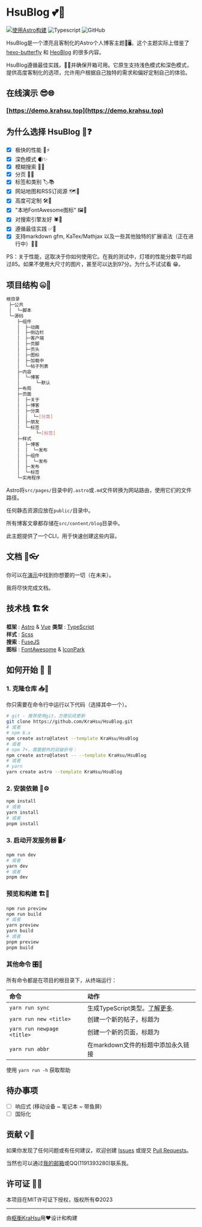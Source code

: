 # HsuBlog 💕🏡

[![使用Astro构建](https://astro.badg.es/v1/built-with-astro.svg)](https://astro.build)
![Typescript](https://img.shields.io/badge/TypeScript-007ACC?style=for-the-badge&logo=typescript&logoColor=white)
![GitHub](https://img.shields.io/github/license/satnaing/astro-paper?color=%232F3741&style=for-the-badge)

HsuBlog是一个漂亮且客制化的Astro个人博客主题🌟🖥️。这个主题实际上借鉴了 [hexo-butterfly](https://github.com/jerryc127/hexo-theme-butterfly) 和 [HeoBlog](https://blog.zhheo.com/update/) 的很多内容。

HsuBlog遵循最佳实践，📜✅并确保开箱可用。它原生支持浅色模式和深色模式，提供高度客制化的选项，允许用户根据自己独特的需求和偏好定制自己的体验。

## 在线演示 😎🌐

### [https://demo.krahsu.top](https://demo.krahsu.top)

## 为什么选择 HsuBlog 🤪❓

- [x] 极快的性能 🚀⚡
- [x] 深色模式 🌒✨
- [x] 模糊搜索 🔎💡
- [x] 分页 📄📌
- [x] 标签和类别 🏷️📚
- [x] 网站地图和RSS订阅源 🗺️🔔
- [x] 高度可定制 🛠️🎨
- [x] "本地FontAwesome图标" 🖼️💎
- [x] 对搜索引擎友好 🕷️🔗
- [x] 遵循最佳实践 ✅🥇
- [x] 支持markdown gfm, KaTex/Mathjax 以及一些其他独特的扩展语法（正在进行中）📝🔧

PS：关于性能，这取决于你如何使用它。在我的测试中，灯塔的性能分数平均超过85。如果不使用大尺寸的图片，甚至可以达到97分。为什么不试试看 😁。

## 项目结构 🤐📂

```bash
根目录
 ├─公共
 │  └─脚本
 └─源码
    ├─组件
    │  ├─动画
    │  ├─侧边栏
    │  ├─客户端
    │  ├─页脚
    │  ├─页头
    │  ├─图标
    │  ├─加载中
    │  └─帖子列表
    ├─内容
    │  └─博客
    │      └─默认
    ├─布局
    ├─页面
    │  ├─关于
    │  ├─博客
    │  ├─分类
    │  │  └─[分类]
    │  ├─朋友
    │  └─标签
    │      └─[标签]
    ├─样式
    │  ├─博客
    │  │  └─发布
    │  ├─组件
    │  │  └─发布
    │  ├─发布
    │  └─标签
    └─实用程序
```

Astro将`src/pages/`目录中的`.astro`或`.md`文件转换为网站路由，使用它们的文件路径。

任何静态资源应放在`public/`目录中。

所有博客文章都存储在`src/content/blog`目录中。

此主题提供了一个CLI，用于快速创建这些内容。

## 文档 📄👓

你可以在[演示](https://demo.krahsu.top)中找到你想要的一切（在未来）。

我将尽快完成文档。

## 技术栈 🏗️🛠️

**框架** : [Astro](https://astro.build/) & [Vue](https://vuejs.org/)
**类型** : [TypeScript](https://www.typescriptlang.org/)  
**样式** : [Scss](https://www.sass.hk/)  
**搜索** : [FuseJS](https://fusejs.io/)  
**图标** : [FontAwesome](https://fontawesome.com/) & [IconPark](https://iconpark.oceanengine.com/home)

## 如何开始 🚀 🏁

### 1. 克隆仓库 📥📝

你只需要在命令行中运行以下代码（选择其中一个）。

```bash
# git - 推荐使用git，方便后续更新
git clone https://github.com/KraHsu/HsuBlog.git
# 或者 
# npm 6.x
npm create astro@latest --template KraHsu/HsuBlog
# 或者 
# npm 7+，需要额外的双破折号：
npm create astro@latest -- --template KraHsu/HsuBlog
# 或者 
# yarn
yarn create astro --template KraHsu/HsuBlog
```

### 2. 安装依赖 🧰⚙️

```bash
npm install
# 或者
yarn install
# 或者 
pnpm install
```

### 3. 启动开发服务器 🖥️⚡

```bash
npm run dev
# 或者
yarn dev
# 或者
pnpm dev
```

### 预览和构建 🏗️👀

```bash
npm run preview
npm run build
# 或者
yarn preview
yarn build
# 或者
pnpm preview
pnpm build
```

### 其他命令 🎛️🔧

所有命令都是在项目的根目录下，从终端运行：

| 命令                       | 动作                                                                                             |
| :------------------------- | :----------------------------------------------------------------------------------------------- |
| `yarn run sync`            | 生成TypeScript类型。[了解更多](https://docs.astro.build/en/reference/cli-reference/#astro-sync). |
| `yarn run new <title>`     | 创建一个新的帖子，标题为                                                                         |
| `yarn run newpage <title>` | 创建一个新的页面，标题为                                                                         |
| `yarn run abbr`            | 在markdown文件的标题中添加永久链接                                                               |

使用 `yarn run -h` 获取帮助

## 待办事项

- [ ] 响应式 (移动设备 ~ 笔记本 ~ 带鱼屏)
- [ ] 国际化

## 贡献 💡💬

如果你发现了任何问题或有任何建议，欢迎创建 [Issues](https://github.com/KraHsu/HsuBlog/issues) 或提交 [Pull Requests](https://github.com/KraHsu/HsuBlog/pulls)。

当然也可以通过[我的邮箱](mailto:charles040318@gmail.com)或QQ(1191393280)联系我。

## 许可证 📃🔏

本项目在MIT许可证下授权，版权所有©2023

---

由[枢衡KraHsu](https://blog.krahsu.top)用❤设计和构建
